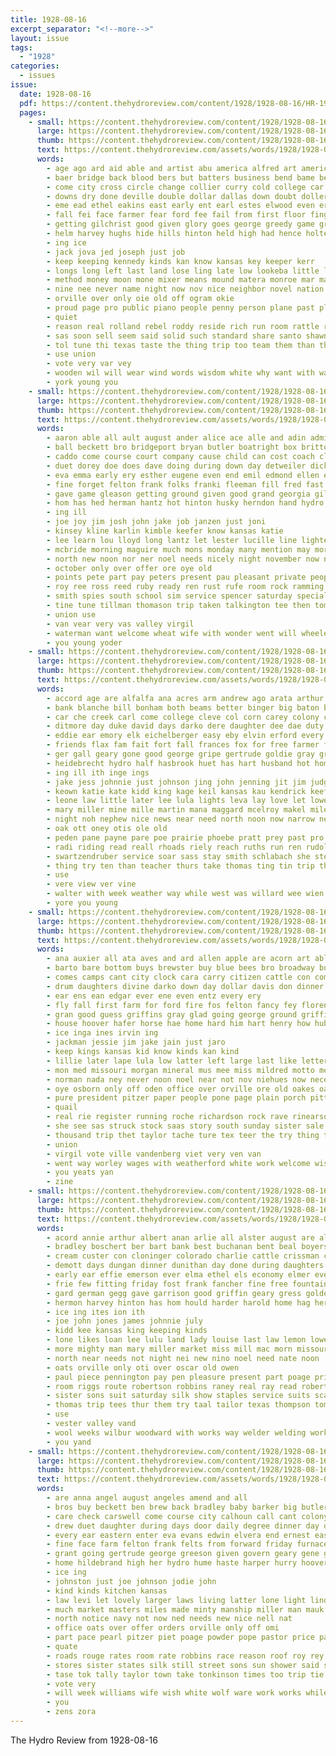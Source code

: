 ```yaml
---
title: 1928-08-16
excerpt_separator: "<!--more-->"
layout: issue
tags:
  - "1928"
categories:
  - issues
issue:
  date: 1928-08-16
  pdf: https://content.thehydroreview.com/content/1928/1928-08-16/HR-1928-08-16.pdf
  pages:
    - small: https://content.thehydroreview.com/content/1928/1928-08-16/small/HR-1928-08-16-01.jpg
      large: https://content.thehydroreview.com/content/1928/1928-08-16/large/HR-1928-08-16-01.jpg
      thumb: https://content.thehydroreview.com/content/1928/1928-08-16/thumbnails/HR-1928-08-16-01.jpg
      text: https://content.thehydroreview.com/assets/words/1928/1928-08-16/HR-1928-08-16-01.txt
      words:
        - age ago ard aid able and artist abu america alfred art american all are adkins august
        - baer bridge back blood bers but batters business bend bame better banjo both bout bear books big browne buy bros bassler base bonds boucher binger black bee bride bill been
        - come city cross circle change collier curry cold college car carry chic cor charm chester can came coast coats claas chas coy course chamber camble company convey cam council cause character cos cop cowden
        - downs dry done deville double dollar dallas down doubt doller death dom deter dooly day duty dishon dies
        - eme ead ethel eakins east early ent earl estes elwood even erbert every ever esty
        - fall fei face farmer fear ford fee fail from first floor fing found favor firm fill filling flies few funny ference fine fore felton farm free friends fam far friday for force
        - getting gilchrist good given glory goes george greedy game group govern games gate going gas goods garvey glad
        - helm harvey hughs hide hills hinton held high had hence holter has hunting homer him hot her hoover half honn hae hold hands howard haverstock hart hill hydro home hafer heres
        - ing ice
        - jack jova jed joseph just job
        - keep keeping kennedy kinds kan know kansas key keeper kerr
        - longs long left last land lose ling late low lookeba little like learned louis later lena lar lotz line live look losing lovely lotta lately large laws
        - method money moon mone mixer means mound matera monroe mar mattar mine much mans malady march monday made must more mark members man morning men miss mae most market mahaney
        - nine nee never name night now nov nice neighbor novel nation not ner new
        - orville over only oie old off ogram okie
        - proud page pro public piano people penny person plane past plants pav post perse plan part present place plank power patricia price planes pai peace prom pennant pay private pos poor policy
        - quiet
        - reason real rolland rebel roddy reside rich run room rattle radio rush risen river reins record ried running rock rise ralph rest
        - sas soon sell seem said solid such standard share santo shawnee stock strand sells short stlouis seven south saturday still springs sturgill stores show selves sane side small see smith story scholl sunday stay second state save star sale stance shape store selling seek sandlin school smart sat scott september stange stand sup stevens sister she spring speech score sur
        - tol tune thi texas taste the thing trip too team them than thacker tures town take ties telling thomas turn teis tell tobe toll
        - use union
        - vote very var vey
        - wooden wil will wear wind words wisdom white why want with way worthy weatherford work while won wells war wide wal wonder was williams wise weight week wake weather went well water
        - york young you
    - small: https://content.thehydroreview.com/content/1928/1928-08-16/small/HR-1928-08-16-02.jpg
      large: https://content.thehydroreview.com/content/1928/1928-08-16/large/HR-1928-08-16-02.jpg
      thumb: https://content.thehydroreview.com/content/1928/1928-08-16/thumbnails/HR-1928-08-16-02.jpg
      text: https://content.thehydroreview.com/assets/words/1928/1928-08-16/HR-1928-08-16-02.txt
      words:
        - aaron able all ault august ander alice ace alle and adin admire andy anna ane author acy alva are alpha amar albert allen ard
        - ball beckett bro bridgeport bryan butler boatright box britton baby bring belle buy bonham begin but bout brecht blanche been brother bryon beams bill brate beck burkhalter blum boys boyles blood bassi bethel braly boeh big busi bride
        - caddo come course court company cause child can cost coach clerk clara church cleo cal cone city corners cozy claude clyde car cope county cushing chris corner confer cordell cox cagg came
        - duet dorey doe does dave doing during down day detweiler dick dinner daughter daughters dora dunn delia duke dav dodge desire denny
        - eva emma early ery esther eugene even end emil edmond ellen every ewy ernest ell ele edward ever east earl ene egg ella eubank easy ence
        - fine forget felton frank folks franki fleeman fill fred fast free fowler fall for from frankie favor friday ford first fewer firestone friend fillmore fam friends
        - gave game gleason getting ground given good grand georgia gillett gilmore gregory gladys gerdes guest greeson george going grain guy gin gaylor gone glad
        - hom has hed herman hantz hot hinton husky herndon hand hydro hays heide had hudson huss hatfield howe holiday him howard harris husband heidebrecht herbert homa house home holdt her how
        - ing ill
        - joe joy jim josh john jake job janzen just joni
        - kinsey kline karlin kimble keefer know kansas katie
        - lee learn lou lloyd long lantz let lester lucille line lighten lens loe live lights left lowell large little light lydia lately labron lay list leer last leland louise lot
        - mcbride morning maguire much mons monday many mention may morgan mite mauk mary miss miller missouri made man marie moto mon model marietta mound mash mcalester money mere more marvel members
        - north new noon nor ner noel needs nicely night november now newton nurse not niece nelson
        - october only over offer ore oye old
        - points pete part pay peters present pau pleasant private people per price purchase pla place pan plant peggy pent peach
        - roy ree ross reed ruby ready ren rust rufe room rock ramming ruth rockhold render road ridge run randall ralph rates rest ret
        - smith spies south school sim service spencer saturday special sur score sullens sister sudan store sermon save stats stay sick season seen schantz state sun sha sons sedan see sell stange such summer steele six swan sheriff serum son sat soe supply snyder soon subject spivy sor sund sunday small swartzendruber
        - tine tune tillman thomason trip taken talkington tee then tom take tin ted tor ton taylor thurs the texas team than tobe them thiessen theresa
        - union use
        - van vear very vas valley virgil
        - waterman want welcome wheat wife with wonder went will wheeler war williams work walter winter webb wyatt while was warkentin willingham willie week wells white west weatherford whit
        - you young yoder
    - small: https://content.thehydroreview.com/content/1928/1928-08-16/small/HR-1928-08-16-03.jpg
      large: https://content.thehydroreview.com/content/1928/1928-08-16/large/HR-1928-08-16-03.jpg
      thumb: https://content.thehydroreview.com/content/1928/1928-08-16/thumbnails/HR-1928-08-16-03.jpg
      text: https://content.thehydroreview.com/assets/words/1928/1928-08-16/HR-1928-08-16-03.txt
      words:
        - accord age are alfalfa ana acres arm andrew ago arata arthur alle all arends ann austin amelia and american annie alta adam acorn aud
        - bank blanche bill bonham both beams better binger big baton bout boye bee brought began bishop bin brogan bull bridge beulah buckmaster bing business blunck but been bark bel boy boys body
        - car che creek carl come college cleve col corn carey colony call city castle county crissman cen came care claude cater caddo corner clancy cordell chain canary con can carnival cal citty credit chet canyon court cos chas cor cobb chance custer clinton camel cope
        - ditmore day duke david days darko dere daughter dee dae duty dill dan ding doubt drill daily dom dinner dip davina della daughters dinson dunaway drown during
        - eddie ear emory elk eichelberger easy eby elvin erford every east ethel ever
        - friends flax fam fait fort fall frances fox for free farmer fell firm fund fair fish ford first fran from friday fame far
        - ger gall geary gone good george gripe gertrude goldie gray grounds gas going gross grover ground goodrich
        - heidebrecht hydro half hasbrook huet has hart husband hot homer hiss house horace homa had held hunt high how hewitt harry helen henry huett hollis horse her hattie home hand hope happ hire hei head hutchinson heide
        - ing ill ith inge ings
        - jake jess johnnie just johnson jing john jenning jit jim judge johns julius
        - keown katie kate kidd king kage keil kansas kau kendrick keefer
        - leone law little later lee lula lights leva lay love let lowery left last levi les lela long late living line lulu life large
        - mary miller mine mille martin mana maggard mcelroy makel miles most mere men mexico morning made million melton miss midway medlock march monday mone menno morris man may many morn mean melon more mitchell
        - night noh nephew nice news near need north noon now narrow newton new
        - oak ott oney otis ole old
        - peden pane payne pare poe prairie phoebe pratt prey past pro present parks persons people pany potter part pea president pen parades pic promise
        - radi riding read reall rhoads riely reach ruths run ren rudolph real rom raymond rans rockhold ray ruth radio
        - swartzendruber service soar sass stay smith schlabach she steele son star sons stores share supper schools sister seger scot som school still seems sot song september shows show speedy saget state said scott sow sunday smaller stones stockman sch slagell stella sill store shower sud slice saturday sport schantz see seer sunda
        - thing try ten than teacher thurs take thomas ting tin trip tha tas the thelma too tax tim them texas town terrible toa ton tung train troyer
        - use
        - vere view ver vine
        - walter with week weather way while west was willard wee wien waters wells woop wilson winter wools wright woods wheat weatherford weak will well went willie
        - yore you young
    - small: https://content.thehydroreview.com/content/1928/1928-08-16/small/HR-1928-08-16-04.jpg
      large: https://content.thehydroreview.com/content/1928/1928-08-16/large/HR-1928-08-16-04.jpg
      thumb: https://content.thehydroreview.com/content/1928/1928-08-16/thumbnails/HR-1928-08-16-04.jpg
      text: https://content.thehydroreview.com/assets/words/1928/1928-08-16/HR-1928-08-16-04.txt
      words:
        - ana auxier all ata aves and ard allen apple are acorn art able acre august arkansas
        - barto bare bottom buys brewster buy blue bees bro broadway business beulah blood brand body begun baptist bank black bent brief been batin bring better born bill brother bai butter balance bacal but ben baldwin boy bran
        - comes camps cant city clock cara carry citizen cattle con come clinton cox coolidge cause cation cain chester claude count company cole child candy can cate car county course crosson chis came
        - drum daughters divine darko down day dollar davis don dinner during daly dunithan doy dale days den dungan dillow
        - ear ens ean edgar ever ene even entz every ery
        - fly fall first farm for ford fire fos felton fancy fey florence frank fer fair fariss friends fred fins fon full fam field flakes from friday fields few fatal fear farms
        - gran good guess griffins gray glad going george ground griffin given gon getty globe grapes guest general goats glass gallon grand gone greeson geary
        - house hoover hafer horse hae home hard him hart henry how hub haul hot had hubert hemp harry her homer havel hes half hydro has honey
        - ice inga ines irvin ing
        - jackman jessie jim jake jain just jaro
        - keep kings kansas kid know kinds kan kind
        - lillie later lape lula low latter left large last like letter land losing
        - mon med missouri morgan mineral mus mee miss mildred motto mex magazine mccranie man mean mary milling mire mis members matters maguire monday mules match maga munn men moxie many mclean mustard
        - norman nada ney never noon noel near not nov niehues now necessary new
        - oye osborn only off oden office over orville ore old oakes oats
        - pure president pitzer paper people pone page plain porch pittsburg pro power pilkington pump payer pol perfect plants passler piano per pound peaches pair potter pay peers pack pounds part past peak patch place pace pene powder
        - quail
        - real rie register running roche richardson rock rave rinearson ras reno rom rad reason rate ren rush riggs read ray ros red rye
        - she see sas struck stock saas story south sunday sister sale spring slaton sell standard saturday super setting set savery stockton sun show said seen suey styles stansbury sweet spray say smith soon store still slaten stunz state stade stange seed stove
        - thousand trip thet taylor tache ture tex teer the try thing town tast them tell tee tea thal thi ton too texas thy thralls taken than tom top thunder
        - union
        - virgil vote ville vandenberg viet very ven van
        - went way worley wages with weatherford white work welcome wish west why weed wan wagon watch will well weak walk week wheat wash while was welding water williams woods wear
        - you yeats yan
        - zine
    - small: https://content.thehydroreview.com/content/1928/1928-08-16/small/HR-1928-08-16-05.jpg
      large: https://content.thehydroreview.com/content/1928/1928-08-16/large/HR-1928-08-16-05.jpg
      thumb: https://content.thehydroreview.com/content/1928/1928-08-16/thumbnails/HR-1928-08-16-05.jpg
      text: https://content.thehydroreview.com/assets/words/1928/1928-08-16/HR-1928-08-16-05.txt
      words:
        - acord annie arthur albert anan arlie all alster august are alexa arents alice archie ask ames and alfred ana arkansas andy america
        - bradley boschert ber bart bank best buchanan bent beal boyers beams braly book buyers ben barrett butler brought been big business buch beatty better bos blum brother but bill bring bishop
        - cream custer con cloninger colorado charlie cattle crissman care col clarence cody cry curt call carl crane cedar company catt chance car carver cartwright cake clark cure clyde city comb clay
        - demott days dungan dinner dunithan day done during daughters dooley date daughter
        - early ear effie emerson ever elma ethel els economy elmer every epperly eva ery eunice earl end even
        - frie few fitting friday fost frank fancher fine free fountain flansburg farm foy fisk filling for foreman ferguson from fry
        - gard german gegg gave garrison good griffin geary gress golden guthrie goes george grapes gene gregg ger green getting
        - hermon harvey hinton has hom hould harder harold home hag her humes held halt hose harr hine henry henke house hydro haneline hamilton harry hammon haverstock had
        - ice ing ites ion ith
        - joe john jones james johnnie july
        - kidd kee kansas king keeping kinds
        - lone likes loan lee lulu land lady louise last law lemon lowell lloyd lotta leo leonard lahoma lena lefever left
        - more mighty man mary miller market miss mill mac morn missouri maynard matter men mail money mildred members monday magnolia mon mens mckee minier mosier
        - north near needs not night nei new nino noel need nate noon
        - oats orville only oti over oscar old owen
        - paul piece pennington pay pen pleasure present part poage price pump power pleasant plain people place prier
        - room riggs route robertson robbins raney real ray read robert res rosa red roy reno ralph road rain ruth
        - sister sons suit saturday silk show staples service suits scarth semer sun susie see sell seen son snyders smith south sales sunday sylvester season summer stille stock saving sudan school sally seer solid sen sanny star spring sale scott state steward station simpson sturgill shawnee short snyder serge set
        - thomas trip tees thur them try taal tailor texas thompson tom the tobe than tat take trull turn talk tae
        - use
        - vester valley vand
        - wool weeks wilbur woodward with works way welder welding work worth wyatt williams while wright watson wate wind waller west write was water working wilson wells weatherford waters wide will went wil webb week well
        - you yand
    - small: https://content.thehydroreview.com/content/1928/1928-08-16/small/HR-1928-08-16-06.jpg
      large: https://content.thehydroreview.com/content/1928/1928-08-16/large/HR-1928-08-16-06.jpg
      thumb: https://content.thehydroreview.com/content/1928/1928-08-16/thumbnails/HR-1928-08-16-06.jpg
      text: https://content.thehydroreview.com/assets/words/1928/1928-08-16/HR-1928-08-16-06.txt
      words:
        - are anna angel august angeles amend and all
        - bros buy beckett ben brew back bradley baby barker big butler best been bear bright bill business burrows but boyles bran burkhalter bath bigger brothers beat bring brown
        - care check carswell come course city calhoun call cant colony chief clinton clare cream charles college con comfort corn creek cour church cane cos coolidge county
        - drew duet daughter during days door daily degree dinner day davina dunn
        - every ear eastern enter eva evans edwin elvera end ernest east emory
        - fine face farm felton frank felts from forward friday furnace fail for fall full flakes friends floor first fire front fred flood
        - grant going gertrude george greeson given govern geary gene gallon geraldine gloria goes good guest gleason green grounds garvey grade goods gave gotham garrison
        - home hildebrand high her hydro hume haste harper hurry hoover hall hays has haven head house harry harrison homes hatfield hinton
        - ice ing
        - johnston just joe johnson jodie john
        - kind kinds kitchen kansas
        - law levi let lovely larger laws living latter lone light lind long lose last laughter later loss louise lee large lulu los left list line louis lewis
        - much market masters miles made minty manship miller man mauk mini missouri monday madan money mile moore miss morgan main marshall might more mary
        - north notice navy not now ned needs new nice nell nat
        - office oats over offer orders orville only off omi
        - part pace pearl pitzer piet poage powder pope pastor price pauline piano page present public power par pugh points post plan popejoy people pay
        - quate
        - roads rouge rates room rate robbins race reason roof roy rey roberson
        - stores sister states silk still street sons sun shower said sheriff south stove sunday sugar sur sewer stay state sat small score september see saturday store service save say smith she sale selling such school son sheldon savannah stockton
        - tase tok tally taylor town take tonkinson times too trip tie them townsend thyng ton the than teach tren
        - vote very
        - will week williams wife wish white wolf ware work works while ways worth want wells world with weatherford way west well waller water was won
        - you
        - zens zora
---
```


The Hydro Review from 1928-08-16

<!--more-->

